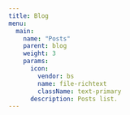 ```yaml
---
title: Blog
menu:
  main:
    name: "Posts"
    parent: blog
    weight: 3
    params:
      icon: 
        vendor: bs
        name: file-richtext
        className: text-primary
      description: Posts list.
---
```

